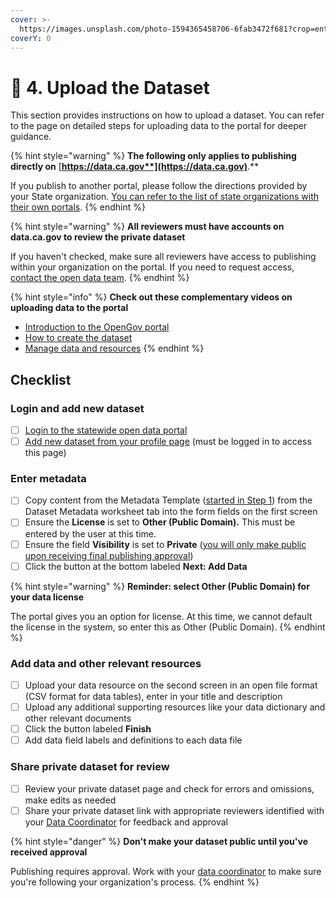 ```yaml
---
cover: >-
  https://images.unsplash.com/photo-1594365458706-6fab3472f681?crop=entropy&cs=srgb&fm=jpg&ixid=MnwxOTcwMjR8MHwxfHNlYXJjaHw2fHxjYWxpZm9ybmlhfGVufDB8fHx8MTY0MDAzMTE0NA&ixlib=rb-1.2.1&q=85
coverY: 0
---
```


# 🔼 4. Upload the Dataset

This section provides instructions on how to upload a dataset. You can refer to the page on detailed steps for uploading data to the portal for deeper guidance.

{% hint style="warning" %}
**The following only applies to publishing directly on** [**https://data.ca.gov**](https://data.ca.gov)**.**

If you publish to another portal, please follow the directions provided by your State organization. [You can refer to the list of state organizations with their own portals](reference/jason-add-reference-to-orgs-that-have-different-publishing.md).
{% endhint %}

{% hint style="warning" %}
**All reviewers must have accounts on data.ca.gov to review the private dataset**

If you haven't checked, make sure all reviewers have access to publishing within your organization on the portal. If you need to request access, [contact the open data team](mailto:opendata@state.ca.gov?subject=\[publisher\_handbook]%20Requesting%20publisher%20permissions%20on%20data.ca.gov).
{% endhint %}

{% hint style="info" %}
**Check out these complementary videos on uploading data to the portal**

* [Introduction to the OpenGov porta](https://opengov.wistia.com/medias/ujfmnqys0i)[l](https://opengov.wistia.com/medias/ehimhonctb)
* [How to create the dataset](https://opengov.wistia.com/medias/ehimhonctb)
* [Manage data and resources](https://opengov.wistia.com/medias/fyeees62st)
{% endhint %}

## Checklist

### Login and add new dataset

* [ ] [Login to the statewide open data portal](https://data.ca.gov/user/login)
* [ ] [Add new dataset from your profile page](https://data.ca.gov/dataset/new) (must be logged in to access this page)

### Enter metadata

* [ ] Copy content from the Metadata Template ([started in Step 1](1.-review-the-pre-publishing-checklist.md)) from the Dataset Metadata worksheet tab into the form fields on the first screen
* [ ] Ensure the **License** is set to **Other (Public Domain).** This must be entered by the user at this time.
* [ ] Ensure the field **Visibility** is set to **Private** ([you will only make public upon receiving final publishing approval](5.-get-publishing-approval.md))
* [ ] Click the button at the bottom labeled **Next: Add Data**

{% hint style="warning" %}
**Reminder: select Other (Public Domain) for your data license**

The portal gives you an option for license. At this time, we cannot default the license in the system, so enter this as Other (Public Domain).
{% endhint %}

### Add data and other relevant resources

* [ ] Upload your data resource on the second screen in an open file format (CSV format for data tables), enter in your title and description
* [ ] Upload any additional supporting resources like your data dictionary and other relevant documents
* [ ] Click the button labeled **Finish**
* [ ] Add data field labels and definitions to each data file

### Share private dataset for review

* [ ] Review your private dataset page and check for errors and omissions, make edits as needed
* [ ] Share your private dataset link with appropriate reviewers identified with your [Data Coordinator](1.-review-the-pre-publishing-checklist.md#key-open-data-publishing-roles-defined) for feedback and approval

{% hint style="danger" %}
**Don't make your dataset public until you've received approval**

Publishing requires approval. Work with your [data coordinator](1.-review-the-pre-publishing-checklist.md#key-open-data-publishing-roles-defined) to make sure you're following your organization's process.
{% endhint %}
